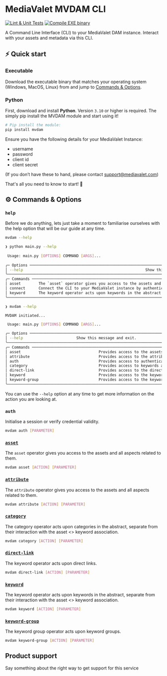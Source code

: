 # MediaValet MVDAM CLI

[![Lint & Unit Tests](https://github.com/armstro-ca/mvdam/actions/workflows/unittest.yml/badge.svg)](https://github.com/armstro-ca/mvdam/actions/workflows/unittest.yml) [![Compile EXE binary](https://github.com/armstro-ca/mvdam/actions/workflows/compile_binary.yml/badge.svg?event=release)](https://github.com/armstro-ca/mvdam/actions/workflows/compile_binary.yml)

A Command Line Interface (CLI) to your MediaValet DAM instance. Interact with your assets and metadata via this CLI.

## ⚡️ Quick start
### Executable

Download the executable binary that matches your operating system (Windows, MacOS, Linux) from <insert link here> and jump to [Commands & Options](#⚙️-commands--options).

### Python
First, download and install **Python**. Version `3.10` or 
higher is required. The simply pip install the MVDAM module and start using it!

```bash
# Pip install the module:
pip install mvdam
```

Ensure you have the following details for your MediaValet Instance:
- username
- password
- client id
- client secret

(If you don’t have these to hand, please contact support@mediavalet.com)

That's all you need to know to start! 🎉

## ⚙️ Commands & Options

### `help`

Before we do anything, lets just take a moment to familiarise ourselves with the help option that will be our guide at any time.
```bash
mvdam --help
```

``` bash
❯ python main.py --help
                                                                                                                                           
 Usage: main.py [OPTIONS] COMMAND [ARGS]...                                                                                                
                                                                                                                                           
╭─ Options ───────────────────────────────────────────────────────────────────────────────────────────────────────────────────────────────╮
│ --help                                                       Show this message and exit.                                                │
╰─────────────────────────────────────────────────────────────────────────────────────────────────────────────────────────────────────────╯
╭─ Commands ──────────────────────────────────────────────────────────────────────────────────────────────────────────────────────────────╮
│ asset        The `asset` operator gives you access to the assets and all aspects related to them.                                       │
│ connect      Connect the CLI to your MediaValet instance by authenticating it and creating a session.                                   │
│ keyword      The keyword operator acts upon keywords in the abstract.                                                                   │
╰─────────────────────────────────────────────────────────────────────────────────────────────────────────────────────────────────────────╯
```

```bash
❯ mvdam --help

MVDAM initiated...

 Usage: main.py [OPTIONS] COMMAND [ARGS]...

╭─ Options ─────────────────────────────────────────────────────────────────────────────────────────────────────────────────────────────╮
│ --help                        Show this message and exit.                                                                             │
╰───────────────────────────────────────────────────────────────────────────────────────────────────────────────────────────────────────╯
╭─ Commands ────────────────────────────────────────────────────────────────────────────────────────────────────────────────────────────╮
│ asset                                   Provides access to the assets and all aspects related to them.                                │
│ attribute                               Provides access to the attributes and all aspects related to them.                            │
│ auth                                    Provides access to authentication verification and session management                         │
│ category                                Provides access to keywords and all aspects related to them.                                  │
│ direct-link                             Provides access to the direct links and all aspects related to them.                          │
│ keyword                                 Provides access to the keywords and all aspects related to them.                              │
│ keyword-group                           Provides access to the keyword groups and all aspects related to them.                        │
╰───────────────────────────────────────────────────────────────────────────────────────────────────────────────────────────────────────╯
```

You can use the `--help` option at any time to get more information on the action you are looking at.

### `auth`

Initialise a session or verify credential validity. 

```bash
mvdam auth [PARAMETER]
```

### [`asset`](./docs/asset.md)
The `asset` operator gives you access to the assets and all aspects related to them.

```bash
mvdam asset [ACTION] [PARAMETER]
```

### [`attribute`](./docs/attribute.md)
The `attribute` operator gives you access to the assets and all aspects related to them.

```bash
mvdam attribute [ACTION] [PARAMETER]
```

### [`category`](./docs/category.md)
The category operator acts upon categories in the abstract, separate from their interaction with the asset <> keyword association.

```bash
mvdam category [ACTION] [PARAMETER]
```

### [`direct-link`](./docs/direct_link.md)
The keyword operator acts upon direct links.

```bash
mvdam direct-link [ACTION] [PARAMETER]
```

### [`keyword`](./docs/keyword.md)
The keyword operator acts upon keywords in the abstract, separate from their interaction with the asset <> keyword association.

```bash
mvdam keyword [ACTION] [PARAMETER]
```

### [`keyword-group`](./docs/keyword-group.md)
The keyword group operator acts upon keyword groups.

```bash
mvdam keyword-group [ACTION] [PARAMETER]
```

## Product support

Say something about the right way to get support for this service